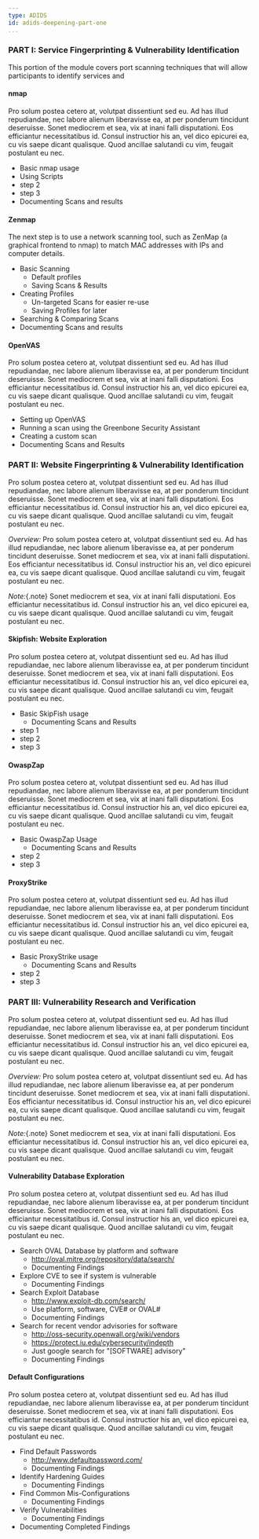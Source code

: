 ```yaml
---
type: ADIDS
id: adids-deepening-part-one
...
```


### PART I: Service Fingerprinting & Vulnerability Identification

This portion of the module covers port scanning techniques that will allow participants to identify services and 

#### nmap

Pro solum postea cetero at, volutpat dissentiunt sed eu. Ad has illud repudiandae, nec labore alienum liberavisse ea, at per ponderum tincidunt deseruisse. Sonet mediocrem et sea, vix at inani falli disputationi. Eos efficiantur necessitatibus id. Consul instructior his an, vel dico epicurei ea, cu vis saepe dicant qualisque. Quod ancillae salutandi cu vim, feugait postulant eu nec.

  * Basic nmap usage
  * Using Scripts
  * step 2
  * step 3
  * Documenting Scans and results

#### Zenmap

The next step is to use a network scanning tool, such as ZenMap (a graphical frontend to nmap) to match MAC addresses with IPs and computer details.

  * Basic Scanning
    * Default profiles
	* Saving Scans & Results
  * Creating Profiles
    * Un-targeted Scans for easier re-use
	* Saving Profiles for later
  * Searching & Comparing Scans
  * Documenting Scans and results

#### OpenVAS

Pro solum postea cetero at, volutpat dissentiunt sed eu. Ad has illud repudiandae, nec labore alienum liberavisse ea, at per ponderum tincidunt deseruisse. Sonet mediocrem et sea, vix at inani falli disputationi. Eos efficiantur necessitatibus id. Consul instructior his an, vel dico epicurei ea, cu vis saepe dicant qualisque. Quod ancillae salutandi cu vim, feugait postulant eu nec.

  * Setting up OpenVAS
  * Running a scan using the Greenbone Security Assistant
  * Creating a custom scan
  * Documenting Scans and Results

### PART II: Website Fingerprinting & Vulnerability Identification

Pro solum postea cetero at, volutpat dissentiunt sed eu. Ad has illud repudiandae, nec labore alienum liberavisse ea, at per ponderum tincidunt deseruisse. Sonet mediocrem et sea, vix at inani falli disputationi. Eos efficiantur necessitatibus id. Consul instructior his an, vel dico epicurei ea, cu vis saepe dicant qualisque. Quod ancillae salutandi cu vim, feugait postulant eu nec.

*Overview:* Pro solum postea cetero at, volutpat dissentiunt sed eu. Ad has illud repudiandae, nec labore alienum liberavisse ea, at per ponderum tincidunt deseruisse. Sonet mediocrem et sea, vix at inani falli disputationi. Eos efficiantur necessitatibus id. Consul instructior his an, vel dico epicurei ea, cu vis saepe dicant qualisque. Quod ancillae salutandi cu vim, feugait postulant eu nec.

*Note:*{.note} Sonet mediocrem et sea, vix at inani falli disputationi. Eos efficiantur necessitatibus id. Consul instructior his an, vel dico epicurei ea, cu vis saepe dicant qualisque. Quod ancillae salutandi cu vim, feugait postulant eu nec.


#### Skipfish: Website Exploration

Pro solum postea cetero at, volutpat dissentiunt sed eu. Ad has illud repudiandae, nec labore alienum liberavisse ea, at per ponderum tincidunt deseruisse. Sonet mediocrem et sea, vix at inani falli disputationi. Eos efficiantur necessitatibus id. Consul instructior his an, vel dico epicurei ea, cu vis saepe dicant qualisque. Quod ancillae salutandi cu vim, feugait postulant eu nec.

  * Basic SkipFish usage
    * Documenting Scans and Results
  * step 1
  * step 2
  * step 3
  
#### OwaspZap

Pro solum postea cetero at, volutpat dissentiunt sed eu. Ad has illud repudiandae, nec labore alienum liberavisse ea, at per ponderum tincidunt deseruisse. Sonet mediocrem et sea, vix at inani falli disputationi. Eos efficiantur necessitatibus id. Consul instructior his an, vel dico epicurei ea, cu vis saepe dicant qualisque. Quod ancillae salutandi cu vim, feugait postulant eu nec.

  * Basic OwaspZap Usage
    * Documenting Scans and Results
  * step 2
  * step 3


#### ProxyStrike

Pro solum postea cetero at, volutpat dissentiunt sed eu. Ad has illud repudiandae, nec labore alienum liberavisse ea, at per ponderum tincidunt deseruisse. Sonet mediocrem et sea, vix at inani falli disputationi. Eos efficiantur necessitatibus id. Consul instructior his an, vel dico epicurei ea, cu vis saepe dicant qualisque. Quod ancillae salutandi cu vim, feugait postulant eu nec.

  * Basic ProxyStrike usage
    * Documenting Scans and Results
  * step 2
  * step 3
  

### PART III: Vulnerability Research and Verification

Pro solum postea cetero at, volutpat dissentiunt sed eu. Ad has illud repudiandae, nec labore alienum liberavisse ea, at per ponderum tincidunt deseruisse. Sonet mediocrem et sea, vix at inani falli disputationi. Eos efficiantur necessitatibus id. Consul instructior his an, vel dico epicurei ea, cu vis saepe dicant qualisque. Quod ancillae salutandi cu vim, feugait postulant eu nec.

*Overview:* Pro solum postea cetero at, volutpat dissentiunt sed eu. Ad has illud repudiandae, nec labore alienum liberavisse ea, at per ponderum tincidunt deseruisse. Sonet mediocrem et sea, vix at inani falli disputationi. Eos efficiantur necessitatibus id. Consul instructior his an, vel dico epicurei ea, cu vis saepe dicant qualisque. Quod ancillae salutandi cu vim, feugait postulant eu nec.

*Note:*{.note} Sonet mediocrem et sea, vix at inani falli disputationi. Eos efficiantur necessitatibus id. Consul instructior his an, vel dico epicurei ea, cu vis saepe dicant qualisque. Quod ancillae salutandi cu vim, feugait postulant eu nec.

#### Vulnerability Database Exploration

Pro solum postea cetero at, volutpat dissentiunt sed eu. Ad has illud repudiandae, nec labore alienum liberavisse ea, at per ponderum tincidunt deseruisse. Sonet mediocrem et sea, vix at inani falli disputationi. Eos efficiantur necessitatibus id. Consul instructior his an, vel dico epicurei ea, cu vis saepe dicant qualisque. Quod ancillae salutandi cu vim, feugait postulant eu nec.

  * Search OVAL Database by platform and software
    * http://oval.mitre.org/repository/data/search/
    * Documenting Findings
  * Explore CVE to see if system is vulnerable
    * Documenting Findings
  * Search Exploit Database
    * http://www.exploit-db.com/search/
	* Use platform, software, CVE# or OVAL#
	* Documenting Findings
  * Search for recent vendor advisories for software
    * http://oss-security.openwall.org/wiki/vendors
	* https://protect.iu.edu/cybersecurity/indepth
	* Just google search for "[SOFTWARE] advisory"
	* Documenting Findings

#### Default Configurations

Pro solum postea cetero at, volutpat dissentiunt sed eu. Ad has illud repudiandae, nec labore alienum liberavisse ea, at per ponderum tincidunt deseruisse. Sonet mediocrem et sea, vix at inani falli disputationi. Eos efficiantur necessitatibus id. Consul instructior his an, vel dico epicurei ea, cu vis saepe dicant qualisque. Quod ancillae salutandi cu vim, feugait postulant eu nec.

  * Find Default Passwords
    * http://www.defaultpassword.com/
	* Documenting Findings
  * Identify Hardening Guides
    * Documenting Findings
  * Find Common Mis-Configurations
    * Documenting Findings
  * Verify Vulnerabilities
    * Documenting Findings
  * Documenting Completed Findings
